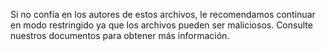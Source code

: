  Si no confía en los autores de estos archivos, 
 le recomendamos continuar en modo restringido ya que los archivos pueden ser maliciosos. 
 Consulte nuestros documentos para obtener más información.